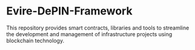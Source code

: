 # Evire-DePIN-Framework
This repository provides smart contracts, libraries and tools to streamline the development and management of infrastructure projects using blockchain technology.
